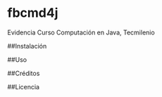 # fbcmd4j
Evidencia Curso Computación en Java, Tecmilenio

##Instalación

##Uso

##Créditos

##Licencia
